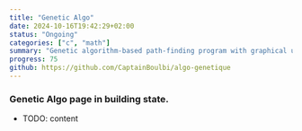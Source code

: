 ```yaml
---
title: "Genetic Algo"
date: 2024-10-16T19:42:29+02:00
status: "Ongoing"
categories: ["c", "math"]
summary: "Genetic algorithm-based path-finding program with graphical user interface"
progress: 75
github: https://github.com/CaptainBoulbi/algo-genetique
---
```


### Genetic Algo page in building state.

- TODO: content
